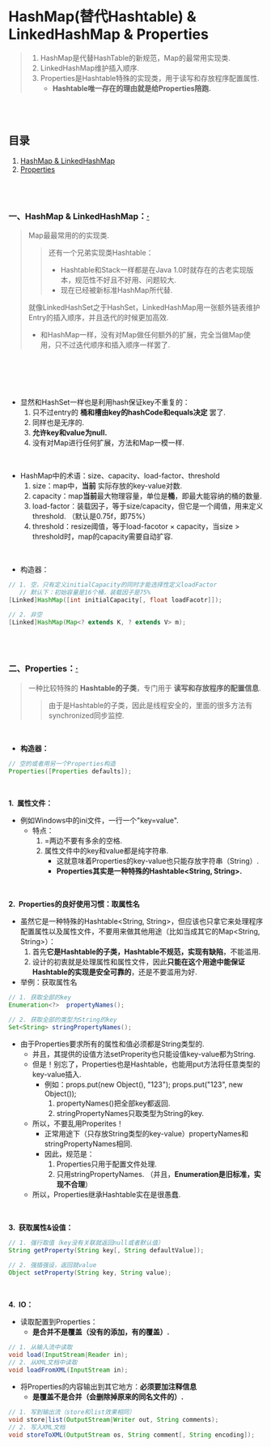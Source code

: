 # HashMap(替代Hashtable) & LinkedHashMap & Properties
> 1. HashMap是代替HashTable的新规范，Map的最常用实现类.
> 2. LinkedHashMap维护插入顺序.
> 3. Properties是Hashtable特殊的实现类，用于读写和存放程序配置属性.
>    - **Hashtable唯一存在的理由就是给Properties陪跑.**

<br><br>

## 目录

1. [HashMap & LinkedHashMap](#一hashmap--linkedhashmap)
2. [Properties](#二properties)

<br><br>

### 一、HashMap & LinkedHashMap：[·](#目录)
> Map最最常用的的实现类.
>
>> 还有一个兄弟实现类Hashtable：
>>
>> - Hashtable和Stack一样都是在Java 1.0时就存在的古老实现版本，规范性不好且不好用、问题较大.
>> - 现在已经被新标准HashMap所代替.
>
> 就像LinkedHashSet之于HashSet，LinkedHashMap用一张额外链表维护Entry的插入顺序，并且迭代的时候更加高效.
>
> - 和HashMap一样，没有对Map做任何额外的扩展，完全当做Map使用，只不过迭代顺序和插入顺序一样罢了.

<br><br>

<br>

- 显然和HashSet一样也是利用hash保证key不重复的：
   1. 只不过entry的 **桶和槽由key的hashCode和equals决定** 罢了.
   2. 同样也是无序的.
   3. **允许key和value为null.**
   4. 没有对Map进行任何扩展，方法和Map一模一样.

<br>

- HashMap中的术语：size、capacity、load-factor、threshold
   1. size：map中，**当前** 实际存放的key-value对数.
   2. capacity：map**当前**最大物理容量，单位是**桶**，即最大能容纳的桶的数量.
   3. load-factor：装载因子，等于size/capacity，但它是一个阈值，用来定义threshold. （默认是0.75f，即75%）
   4. threshold：resize阈值，等于load-facotor × capacity，当size > threshold时，map的capacity需要自动扩容.

<br>

- 构造器：

```Java
// 1. 空，只有定义initialCapacity的同时才能选择性定义loadFactor
   // 默认下：初始容量是16个桶，装载因子是75%
[Linked]HashMap([int initialCapacity[, float loadFacotr]]);

// 2. 非空
[Linked]HashMap(Map<? extends K, ? extends V> m);
```

<br><br>

### 二、Properties：[·](#目录)
> 一种比较特殊的 **Hashtable的子类**，专门用于 **读写和存放程序的配置信息**.
>
>> 由于是Hashtable的子类，因此是线程安全的，里面的很多方法有synchronized同步监控.

<br>

- **构造器：**

```Java
// 空的或者用另一个Properties构造
Properties([Properties defaults]);
```

<br>

**1.&nbsp; 属性文件：**

- 例如Windows中的ini文件，一行一个"key=value".
   - 特点：
      1. =两边不要有多余的空格.
      2. 属性文件中的key和value都是纯字符串.
         - 这就意味着Properties的key-value也只能存放字符串（String）.
         - **Properties其实是一种特殊的Hashtable\<String, String\>.**

<br>

**2.&nbsp; Properties的良好使用习惯：取属性名**

- 虽然它是一种特殊的Hashtable\<String, String\>，但应该也只拿它来处理程序配置属性以及属性文件，不要用来做其他用途（比如当成其它的Map\<String, String\>）：
   1. 首先**它是Hashtable的子类，Hashtable不规范，实现有缺陷**，不能滥用.
   2. 设计的初衷就是处理属性和属性文件，因此**只能在这个用途中能保证Hashtable的实现是安全可靠的**，还是不要滥用为好.
- 举例：获取属性名

```Java
// 1. 获取全部的key
Enumeration<?>	propertyNames();

// 2. 获取全部的类型为String的key
Set<String>	stringPropertyNames();
```

- 由于Properties要求所有的属性和值必须都是String类型的.
   - 并且，其提供的设值方法setProperity也只能设值key-value都为String.
   - 但是！别忘了，Properties也是Hashtable，也能用put方法将任意类型的key-value插入.
      - 例如：props.put(new Object(), "123"); props.put("123", new Object());
         1. propertyNames()把全部key都返回.
         2. stringPropertyNames只取类型为String的key.
   - 所以，不要乱用Properites！
      - 正常用途下（只存放String类型的key-value）propertyNames和stringPropertyNames相同.
      - 因此，规范是：
         1. Properties只用于配置文件处理.
         2. 只用stringPropertyNames. （并且，**Enumeration是旧标准，实现不合理**）
   - 所以，Properties继承Hashtable实在是很愚蠢.

<br>

**3.&nbsp; 获取属性&设值：**

```Java
// 1. 强行取值（key没有关联就返回null或者默认值）
String getProperty(String key[, String defaultValue]);

// 2. 强插强设，返回就value
Object setProperty(String key, String value);
```

<br>

**4.&nbsp; IO：**

- 读取配置到Properties：
   - **是合并不是覆盖（没有的添加，有的覆盖）.**

```Java
// 1. 从输入流中读取
void load(InputStream|Reader in);
// 2. 从XML文档中读取
void loadFromXML(InputStream in);
```

- 将Properties的内容输出到其它地方：**必须要加注释信息**
   - **是覆盖不是合并（会删除掉原来的同名文件的）.**

```Java
// 1. 写到输出流（store和list效果相同）
void store|list(OutputStream|Writer out, String comments);
// 2. 写入XML文档
void storeToXML(OutputStream os, String comment[, String encoding]);
```
